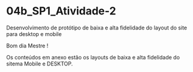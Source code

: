# 04b_SP1_Atividade-2
 Desenvolvimento de protótipo de baixa e alta fidelidade do layout do site para desktop e mobile

Bom dia Mestre !

Os conteúdos em anexo estão os layouts de baixa e alta fidelidade do sitema Mobile e DESKTOP. 
